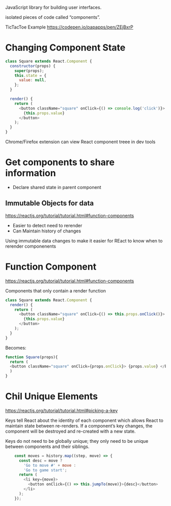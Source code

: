 JavaScript library for building user interfaces.

isolated pieces of code called “components”.

TicTacToe Example
https://codepen.io/papapps/pen/ZEjBxrP

# Changing Component State

```js
class Square extends React.Component {
  constructor(props) {
    super(props);
    this.state = {
      value: null,
    };
  }

  render() {
    return (
      <button className="square" onClick={() => console.log('click')}>
        {this.props.value}
      </button>
    );
  }
}
```

Chrome/Firefox extension can view React component treee in dev tools

# Get components to share information
- Declare shared state in parent component

## Immutable Objects for data
https://reactjs.org/tutorial/tutorial.html#function-components
- Easier to detect need to rerender
- Can Maintain history of changes

Using immutable data changes to make it easier for REact to know when to rerender componenents


# Function Component
https://reactjs.org/tutorial/tutorial.html#function-components

Components that only contain a render function

```js
class Square extends React.Component {
  render() {
    return (
      <button className="square" onClick={() => this.props.onClick()}>
        {this.props.value}
      </button>
    );
  }
}
```

Becomes:
```js
function Square(props){
  return (
  <button className="square" onClick={props.onClick}> {props.value} </button>
  )
}
```

# Chil Unique Elements

https://reactjs.org/tutorial/tutorial.html#picking-a-key

Keys tell React about the identity of each component which allows React to maintain state between re-renders. If a component’s key changes, the component will be destroyed and re-created with a new state.

Keys do not need to be globally unique; they only need to be unique between components and their siblings.


```js
    const moves = history.map((step, move) => {
      const desc = move ?
        'Go to move #' + move :
        'Go to game start';
      return (
        <li key={move}>
          <button onClick={() => this.jumpTo(move)}>{desc}</button>
        </li>
      );
    });
```



